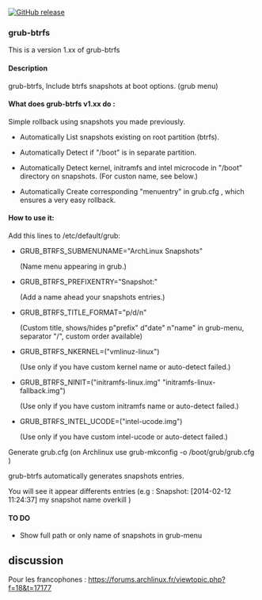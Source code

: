 [![GitHub release](https://img.shields.io/github/release/Antynea/grub-btrfs.svg)](https://github.com/Antynea/grub-btrfs)
  
### grub-btrfs


This is a version 1.xx of grub-btrfs

#### Description

grub-btrfs, Include btrfs snapshots at boot options. (grub menu)

#### What does grub-btrfs v1.xx do :

Simple rollback using snapshots you made previously.

* Automatically List snapshots existing on root partition (btrfs).

* Automatically Detect if "/boot" is in separate partition.

* Automatically Detect kernel, initramfs and intel microcode in "/boot" directory on snapshots. (For custon name, see below.)

* Automatically Create corresponding "menuentry" in grub.cfg , which ensures a very easy rollback.


#### How to use it:

Add this lines to /etc/default/grub:

* GRUB_BTRFS_SUBMENUNAME="ArchLinux Snapshots"

	(Name menu appearing in grub.)

* GRUB_BTRFS_PREFIXENTRY="Snapshot:"

	(Add a name ahead your snapshots entries.)
	
* GRUB_BTRFS_TITLE_FORMAT="p/d/n"

 	(Custom title, shows/hides p"prefix" d"date" n"name" in grub-menu, separator "/", custom order available)

* GRUB_BTRFS_NKERNEL=("vmlinuz-linux")

	(Use only if you have custom kernel name or auto-detect failed.)

* GRUB_BTRFS_NINIT=("initramfs-linux.img" "initramfs-linux-fallback.img")

	(Use only if you have custom initramfs name or auto-detect failed.)

* GRUB_BTRFS_INTEL_UCODE=("intel-ucode.img")

	(Use only if you have custom intel-ucode or auto-detect failed.)



Generate grub.cfg (on Archlinux use grub-mkconfig -o /boot/grub/grub.cfg )

grub-btrfs automatically generates snapshots entries.

You will see it appear differents entries (e.g : Snapshot: [2014-02-12 11:24:37] my snapshot name overkill )


#### TO DO

* Show full path or only name of snapshots in grub-menu



## discussion
Pour les francophones : https://forums.archlinux.fr/viewtopic.php?f=18&t=17177
